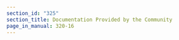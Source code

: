 ```yaml
---
section_id: "325"
section_title: Documentation Provided by the Community
page_in_manual: 320-16
---
```

